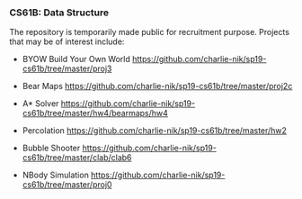### CS61B: Data Structure


The repository is temporarily made public for recruitment purpose. Projects that may be of interest include:

- BYOW Build Your Own World https://github.com/charlie-nik/sp19-cs61b/tree/master/proj3
    
- Bear Maps https://github.com/charlie-nik/sp19-cs61b/tree/master/proj2c

- A* Solver https://github.com/charlie-nik/sp19-cs61b/tree/master/hw4/bearmaps/hw4

- Percolation https://github.com/charlie-nik/sp19-cs61b/tree/master/hw2

- Bubble Shooter https://github.com/charlie-nik/sp19-cs61b/tree/master/clab/clab6

- NBody Simulation https://github.com/charlie-nik/sp19-cs61b/tree/master/proj0

